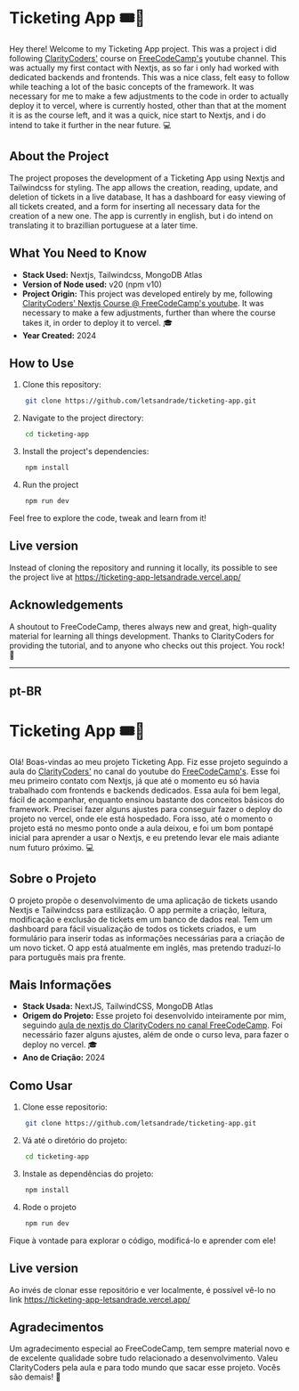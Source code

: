 # Ticketing App 🎟️🎫

Hey there! Welcome to my Ticketing App project. This was a project i did following [ClarityCoders'](https://www.youtube.com/@ClarityCoders) course on [FreeCodeCamp's](https://www.youtube.com/@freecodecamp) youtube channel. This was actually my first contact with Nextjs, as so far i only had worked with dedicated backends and frontends. This was a nice class, felt easy to follow while teaching a lot of the basic concepts of the framework. It was necessary for me to make a few adjustments to the code in order to actually deploy it to vercel, where is currently hosted, other than that at the moment it is as the course left, and it was a quick, nice start to Nextjs, and i do intend to take it further in the near future. 💻

## About the Project

The project proposes the development of a Ticketing App using Nextjs and Tailwindcss for styling. The app allows the creation, reading, update, and deletion of tickets in a live database, It has a dashboard for easy viewing of all tickets created, and a form for inserting all necessary data for the creation of a new one. The app is currently in english, but i do intend on translating it to brazillian portuguese at a later time.   

## What You Need to Know

- **Stack Used:** Nextjs, Tailwindcss, MongoDB Atlas
- **Version of Node used:** v20 (npm v10)
- **Project Origin:** This project was developed entirely by me, following [ClarityCoders' Nextjs Course @ FreeCodeCamp's youtube](https://www.youtube.com/watch?v=H0vhkoXljq0). It was necessary to make a few adjustments, further than where the course takes it, in order to deploy it to vercel. 🎓
- **Year Created:** 2024

## How to Use

1. Clone this repository:

```sh
    git clone https://github.com/letsandrade/ticketing-app.git
```

2. Navigate to the project directory:

```sh
    cd ticketing-app
```

3. Install the project's dependencies:

```sh
    npm install
```

4. Run the project

```sh
    npm run dev
```

Feel free to explore the code, tweak and learn from it!

## Live version

Instead of cloning the repository and running it locally, its possible to see the project live at https://ticketing-app-letsandrade.vercel.app/

## Acknowledgements

A shoutout to FreeCodeCamp, theres always new and great, high-quality material for learning all things development. Thanks to ClarityCoders for providing the tutorial, and to anyone who checks out this project. You rock! 🤘

---

## pt-BR

# Ticketing App 🎟️🎫

Olá! Boas-vindas ao meu projeto Ticketing App. Fiz esse projeto seguindo a aula do [ClarityCoders'](https://www.youtube.com/@ClarityCoders) no canal do youtube do [FreeCodeCamp's](https://www.youtube.com/@freecodecamp). Esse foi meu primeiro contato com Nextjs, já que até o momento eu só havia trabalhado com frontends e backends dedicados. Essa aula foi bem legal, fácil de acompanhar, enquanto ensinou bastante dos conceitos básicos do framework. Precisei fazer alguns ajustes para conseguir fazer o deploy do projeto no vercel, onde ele está hospedado. Fora isso, até o momento o projeto está no mesmo ponto onde a aula deixou, e foi um bom pontapé inicial para aprender a usar o Nextjs, e eu pretendo levar ele mais adiante num futuro próximo. 💻

## Sobre o Projeto

O projeto propõe o desenvolvimento de uma aplicação de tickets usando Nextjs e Tailwindcss para estilização. O app permite a criação, leitura, modificação e exclusão de tickets em um banco de dados real. Tem um dashboard para fácil visualização de todos os tickets criados, e um formulário para inserir todas as informações necessárias para a criação de um novo ticket. O app está atualmente em inglês, mas pretendo traduzí-lo para português mais pra frente.   

## Mais Informações

- **Stack Usada:** NextJS, TailwindCSS, MongoDB Atlas
- **Origem do Projeto:** Esse projeto foi desenvolvido inteiramente por mim, seguindo [aula de nextjs do ClarityCoders no canal FreeCodeCamp](https://www.youtube.com/watch?v=H0vhkoXljq0). Foi necessário fazer alguns ajustes, além de onde o curso leva, para fazer o deploy no vercel. 🎓
- **Ano de Criação:** 2024

## Como Usar

1. Clone esse repositorio:

```sh
    git clone https://github.com/letsandrade/ticketing-app.git
```

2. Vá até o diretório do projeto:

```sh
    cd ticketing-app
```

3. Instale as dependências do projeto:

```sh
    npm install
```

4. Rode o projeto

```sh
    npm run dev
```

Fique à vontade para explorar o código, modificá-lo e aprender com ele!

## Live version

Ao invés de clonar esse repositório e ver localmente, é possível vê-lo no link https://ticketing-app-letsandrade.vercel.app/

## Agradecimentos

Um agradecimento especial ao FreeCodeCamp, tem sempre material novo e de excelente qualidade sobre tudo relacionado a desenvolvimento. Valeu ClarityCoders pela aula e para todo mundo que sacar esse projeto. Vocês são demais! 🤘
